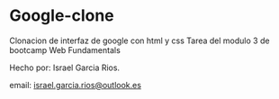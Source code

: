 # Google-clone
Clonacion de interfaz de google con html y css
Tarea del modulo 3 de bootcamp Web Fundamentals

Hecho por:   Israel Garcia Rios.

email: israel.garcia.rios@outlook.es
